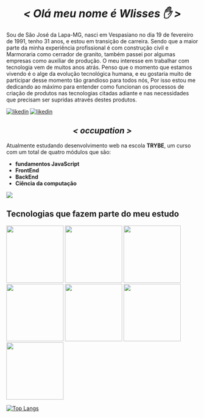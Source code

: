 <h1 align= "center"><em>&lt; Olá meu nome é Wlisses ✋ &gt;</em></h1>
<div>
  <p>Sou de São José da Lapa-MG, nasci em Vespasiano no dia 19 de fevereiro de 1991, tenho 31 anos, e estou em transição de carreira.
  Sendo que a maior parte da minha experiência profissional é com construção civil e Marmoraria como cerrador de granito, também passei por algumas empresas como auxiliar de produção. O meu interesse em trabalhar com tecnologia vem de muitos anos atrás. Penso que o momento que estamos vivendo é o alge da evolução tecnológica humana, e eu gostaria muito de participar desse momento tão grandioso para todos nós, Por isso estou me dedicando ao máximo para entender como funcionan os processos de criação de produtos nas tecnologias citadas adiante e nas necessidades que precisam ser supridas através destes produtos.</p>
  
  [![likedin](https://img.shields.io/badge/Instagram-E4405F?style=for-the-badge&logo=instagram&logoColor=white)](https://www.instagram.com/wlissesfernando285/)
  [![likedin](https://img.shields.io/badge/LinkedIn-0077B5?style=for-the-badge&logo=linkedin&logoColor=white)](https://linkedin.com/in/wlisses-fernando-6ba6a023a)
  
  <h2 align = "center"><em>&lt; occupation &gt;</em></h2>
  <p>Atualmente estudando desenvolvimento web na escola <strong>TRYBE</strong>, um curso com um total de quatro         módulos que são:</p>
  <ul>
    <li><strong>fundamentos JavaScript</strong></li>
    <li><strong>FrontEnd</strong></li>
    <li><strong>BackEnd</strong></li>
    <li><strong>Ciência da computação</strong></li>
  <ul/>
</div>
    
![](https://github-readme-stats.vercel.app/api?username=wlis13&show_icons=true&theme=tokyonight)
    
<h2>Tecnologias que fazem parte do meu estudo</h2>

<img style="width: 150px" src="https://img.shields.io/badge/JavaScript-F7DF1E?style=for-the-badge&logo=javascript&logoColor=black"/>
<img style="width: 150px" src="https://img.shields.io/badge/HTML5-E34F26?style=for-the-badge&logo=html5&logoColor=white"/>
<img style="width: 150px" src="https://img.shields.io/badge/CSS3-1572B6?style=for-the-badge&logo=css3&logoColor=white"/>
<img style="width: 150px" src="https://img.shields.io/badge/React-20232A?style=for-the-badge&logo=react&logoColor=61DAFB"/>
<img style="width: 150px" src="https://img.shields.io/badge/Redux-593D88?style=for-the-badge&logo=redux&logoColor=white"/>
<img style="width: 150px" src="https://img.shields.io/badge/Jest-323330?style=for-the-badge&logo=Jest&logoColor=white"/>
<img style="width: 150px" src="https://img.shields.io/badge/MySQL-00000F?style=for-the-badge&logo=mysql&logoColor=white"/>
                 
[![Top Langs](https://github-readme-stats.vercel.app/api/top-langs/?username=wlis13&langs_count=7)](https://github.com/wlis13/github-readme-stats)
